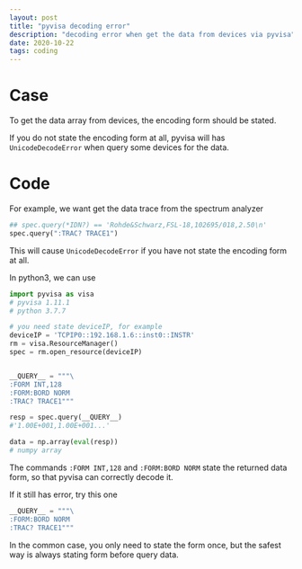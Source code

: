```yaml
---
layout: post
title: "pyvisa decoding error"
description: "decoding error when get the data from devices via pyvisa"
date: 2020-10-22
tags: coding
---
```


# Case

To get the data array from devices, the encoding form should be stated. 

If you do not state the encoding form at all, pyvisa will has `UnicodeDecodeError` when query some devices for the data. 

# Code

For example, we want get the data trace from the spectrum analyzer

```python
## spec.query(*IDN?) == 'Rohde&Schwarz,FSL-18,102695/018,2.50\n'
spec.query(":TRAC? TRACE1")
```

This will cause  `UnicodeDecodeError`  if you have not state the encoding form at all.



In python3, we can use

```python
import pyvisa as visa
# pyvisa 1.11.1
# python 3.7.7

# you need state deviceIP, for example
deviceIP = 'TCPIP0::192.168.1.6::inst0::INSTR'
rm = visa.ResourceManager()
spec = rm.open_resource(deviceIP)


__QUERY__ = """\
:FORM INT,128
:FORM:BORD NORM
:TRAC? TRACE1""" 

resp = spec.query(__QUERY__)
#'1.00E+001,1.00E+001...'

data = np.array(eval(resp))
# numpy array
```



The commands `:FORM INT,128` and `:FORM:BORD NORM` state the returned data form, so that pyvisa can correctly decode it.

If it still has error, try this one

```python
__QUERY__ = """\
:FORM:BORD NORM
:TRAC? TRACE1""" 
```



In the common case, you only need to state the form once, but the safest way is always stating form before query data. 

